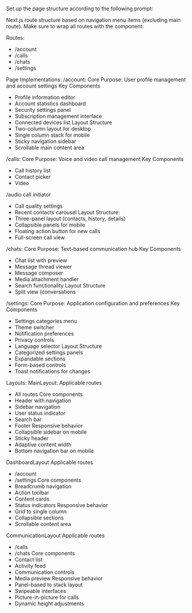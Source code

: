 Set up the page structure according to the following prompt:
   
<page-structure-prompt>
Next.js route structure based on navigation menu items (excluding main route). Make sure to wrap all routes with the component:

Routes:
- /account
- /calls
- /chats
- /settings

Page Implementations:
/account:
Core Purpose: User profile management and account settings
Key Components
- Profile information editor
- Account statistics dashboard
- Security settings panel
- Subscription management interface
- Connected devices list
Layout Structure
- Two-column layout for desktop
- Single column stack for mobile
- Sticky navigation sidebar
- Scrollable main content area

/calls:
Core Purpose: Voice and video call management
Key Components
- Call history list
- Contact picker
- Video

/audio call initiator
- Call quality settings
- Recent contacts carousel
Layout Structure:
- Three-panel layout (contacts, history, details)
- Collapsible panels for mobile
- Floating action button for new calls
- Full-screen call view

/chats:
Core Purpose: Text-based communication hub
Key Components
- Chat list with preview
- Message thread viewer
- Message composer
- Media attachment handler
- Search functionality
Layout Structure
- Split view (conversations

/settings:
Core Purpose: Application configuration and preferences
Key Components
- Settings categories menu
- Theme switcher
- Notification preferences
- Privacy controls
- Language selector
Layout Structure
- Categorized settings panels
- Expandable sections
- Form-based controls
- Toast notifications for changes

Layouts:
MainLayout:
Applicable routes
- All routes
Core components
- Header with navigation
- Sidebar navigation
- User status indicator
- Search bar
- Footer
Responsive behavior
- Collapsible sidebar on mobile
- Sticky header
- Adaptive content width
- Bottom navigation bar on mobile

DashboardLayout
Applicable routes
- /account
- /settings
Core components
- Breadcrumb navigation
- Action toolbar
- Content cards
- Status indicators
Responsive behavior
- Grid to single column
- Collapsible sections
- Scrollable content area

CommunicationLayout
Applicable routes
- /calls
- /chats
Core components
- Contact list
- Activity feed
- Communication controls
- Media preview
Responsive behavior
- Panel-based to stack layout
- Swipeable interfaces
- Picture-in-picture for calls
- Dynamic height adjustments
</page-structure-prompt>